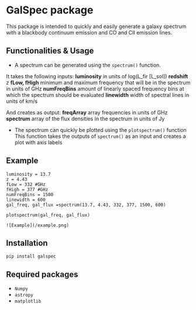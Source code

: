 # GalSpec package
This package is intended to quickly and easily generate a galaxy spectrum with a blackbody continuum emission and CO and CII emission lines. 

## Functionalities & Usage
* A spectrum can be generated using the ```spectrum()``` function. 

It takes the following inputs:
**luminosity** in units of log(L_fir [L_sol])
**redshift** z
**fLow, fHigh** minimum and maximum frequency that will be in the spectrum in units of GHz
**numFreqBins** amount of linearly spaced frequency bins at which the spectrum should be evaluated
**linewidth** width of spectral lines in units of km/s

And creates as output:
**freqArray** array frequencies in units of GHz
**spectrum** array of the flux densities in the spectrum in units of Jy

* The spectrum can quickly be plotted using the ```plotspectrum()``` function
This function takes the outputs of ```spectrum()``` as an input and creates a plot with axis labels

## Example
```
luminosity = 13.7
z = 4.43
fLow = 332 #GHz
fHigh = 377 #GHz
numFreqBins = 1500
linewidth = 600
gal_freq, gal_flux =spectrum(13.7, 4.43, 332, 377, 1500, 600)

plotspectrum(gal_freq, gal_flux)

![Example](/example.png)
```

## Installation
```pip install galspec```

## Required packages
* ```Numpy```
* ```astropy```
* ```matplotlib```